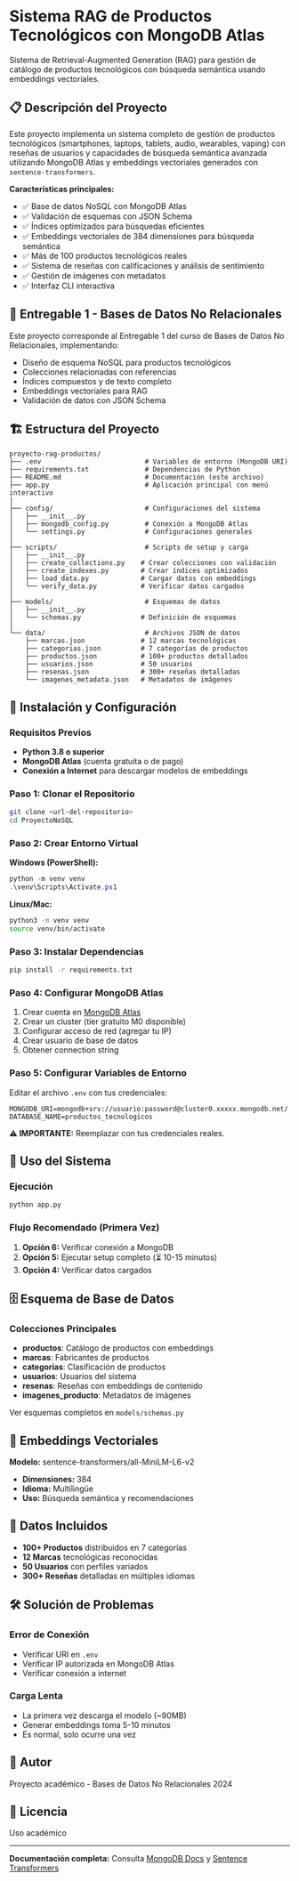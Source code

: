 # Sistema RAG de Productos Tecnológicos con MongoDB Atlas

Sistema de Retrieval-Augmented Generation (RAG) para gestión de catálogo de productos tecnológicos con búsqueda semántica usando embeddings vectoriales.

## 📋 Descripción del Proyecto

Este proyecto implementa un sistema completo de gestión de productos tecnológicos (smartphones, laptops, tablets, audio, wearables, vaping) con reseñas de usuarios y capacidades de búsqueda semántica avanzada utilizando MongoDB Atlas y embeddings vectoriales generados con `sentence-transformers`.

**Características principales:**
- ✅ Base de datos NoSQL con MongoDB Atlas
- ✅ Validación de esquemas con JSON Schema
- ✅ Índices optimizados para búsquedas eficientes
- ✅ Embeddings vectoriales de 384 dimensiones para búsqueda semántica
- ✅ Más de 100 productos tecnológicos reales
- ✅ Sistema de reseñas con calificaciones y análisis de sentimiento
- ✅ Gestión de imágenes con metadatos
- ✅ Interfaz CLI interactiva

## 🎯 Entregable 1 - Bases de Datos No Relacionales

Este proyecto corresponde al Entregable 1 del curso de Bases de Datos No Relacionales, implementando:
- Diseño de esquema NoSQL para productos tecnológicos
- Colecciones relacionadas con referencias
- Índices compuestos y de texto completo
- Embeddings vectoriales para RAG
- Validación de datos con JSON Schema

## 🏗️ Estructura del Proyecto

```
proyecto-rag-productos/
├── .env                          # Variables de entorno (MongoDB URI)
├── requirements.txt              # Dependencias de Python
├── README.md                     # Documentación (este archivo)
├── app.py                        # Aplicación principal con menú interactivo
│
├── config/                       # Configuraciones del sistema
│   ├── __init__.py
│   ├── mongodb_config.py         # Conexión a MongoDB Atlas
│   └── settings.py               # Configuraciones generales
│
├── scripts/                      # Scripts de setup y carga
│   ├── __init__.py
│   ├── create_collections.py    # Crear colecciones con validación
│   ├── create_indexes.py        # Crear índices optimizados
│   ├── load_data.py             # Cargar datos con embeddings
│   └── verify_data.py           # Verificar datos cargados
│
├── models/                       # Esquemas de datos
│   ├── __init__.py
│   └── schemas.py               # Definición de esquemas
│
└── data/                         # Archivos JSON de datos
    ├── marcas.json              # 12 marcas tecnológicas
    ├── categorias.json          # 7 categorías de productos
    ├── productos.json           # 100+ productos detallados
    ├── usuarios.json            # 50 usuarios
    ├── resenas.json             # 300+ reseñas detalladas
    └── imagenes_metadata.json   # Metadatos de imágenes
```

## 🚀 Instalación y Configuración

### Requisitos Previos

- **Python 3.8 o superior**
- **MongoDB Atlas** (cuenta gratuita o de pago)
- **Conexión a Internet** para descargar modelos de embeddings

### Paso 1: Clonar el Repositorio

```bash
git clone <url-del-repositorio>
cd ProyectoNoSQL
```

### Paso 2: Crear Entorno Virtual

**Windows (PowerShell):**
```powershell
python -m venv venv
.\venv\Scripts\Activate.ps1
```

**Linux/Mac:**
```bash
python3 -m venv venv
source venv/bin/activate
```

### Paso 3: Instalar Dependencias

```bash
pip install -r requirements.txt
```

### Paso 4: Configurar MongoDB Atlas

1. Crear cuenta en [MongoDB Atlas](https://www.mongodb.com/cloud/atlas)
2. Crear un cluster (tier gratuito M0 disponible)
3. Configurar acceso de red (agregar tu IP)
4. Crear usuario de base de datos
5. Obtener connection string

### Paso 5: Configurar Variables de Entorno

Editar el archivo `.env` con tus credenciales:

```env
MONGODB_URI=mongodb+srv://usuario:password@cluster0.xxxxx.mongodb.net/
DATABASE_NAME=productos_tecnologicos
```

**⚠️ IMPORTANTE:** Reemplazar con tus credenciales reales.

## 📖 Uso del Sistema

### Ejecución

```bash
python app.py
```

### Flujo Recomendado (Primera Vez)

1. **Opción 6:** Verificar conexión a MongoDB
2. **Opción 5:** Ejecutar setup completo (⏳ 10-15 minutos)
3. **Opción 4:** Verificar datos cargados

## 🗄️ Esquema de Base de Datos

### Colecciones Principales

- **productos**: Catálogo de productos con embeddings
- **marcas**: Fabricantes de productos
- **categorias**: Clasificación de productos
- **usuarios**: Usuarios del sistema
- **resenas**: Reseñas con embeddings de contenido
- **imagenes_producto**: Metadatos de imágenes

Ver esquemas completos en `models/schemas.py`

## 🧠 Embeddings Vectoriales

**Modelo:** sentence-transformers/all-MiniLM-L6-v2
- **Dimensiones:** 384
- **Idioma:** Multilingüe
- **Uso:** Búsqueda semántica y recomendaciones

## 📝 Datos Incluidos

- **100+ Productos** distribuidos en 7 categorías
- **12 Marcas** tecnológicas reconocidas
- **50 Usuarios** con perfiles variados
- **300+ Reseñas** detalladas en múltiples idiomas

## 🛠️ Solución de Problemas

### Error de Conexión
- Verificar URI en `.env`
- Verificar IP autorizada en MongoDB Atlas
- Verificar conexión a internet

### Carga Lenta
- La primera vez descarga el modelo (~90MB)
- Generar embeddings toma 5-10 minutos
- Es normal, solo ocurre una vez

## 👥 Autor

Proyecto académico - Bases de Datos No Relacionales 2024

## 📄 Licencia

Uso académico

---

**Documentación completa:** Consulta [MongoDB Docs](https://docs.mongodb.com/) y [Sentence Transformers](https://www.sbert.net/)
